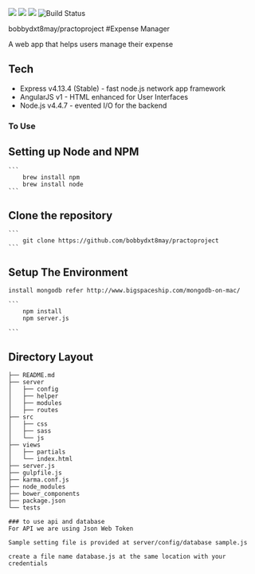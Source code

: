 <a href="https://codeclimate.com/repos/57b6fe3ca0a6785c0f005447/feed"><img src="https://codeclimate.com/repos/57b6fe3ca0a6785c0f005447/badges/16954e3421ec3f2402a7/gpa.svg" /></a>
<a href="https://codeclimate.com/repos/57b6fe3ca0a6785c0f005447/coverage"><img src="https://codeclimate.com/repos/57b6fe3ca0a6785c0f005447/badges/16954e3421ec3f2402a7/coverage.svg" /></a>
<a href="https://codeclimate.com/repos/57b6fe3ca0a6785c0f005447/feed"><img src="https://codeclimate.com/repos/57b6fe3ca0a6785c0f005447/badges/16954e3421ec3f2402a7/issue_count.svg" /></a>
<img src="https://travis-ci.org/bobbydxt8may/practoproject.svg?branch=master" alt="Build Status" />



bobbydxt8may/practoproject
#Expense Manager

A web app that helps users manage their expense


## Tech 
  - Express v4.13.4 (Stable) - fast node.js network app framework
  - AngularJS v1 - HTML enhanced for User Interfaces
  - Node.js v4.4.7 - evented I/O for the backend

### To Use

## Setting up Node and NPM
	```
		brew install npm
    	brew install node
    ```

## Clone the repository
	```
		git clone https://github.com/bobbydxt8may/practoproject
    ```
## Setup The Environment 

	install mongodb refer http://www.bigspaceship.com/mongodb-on-mac/
	
	```
		npm install 
		npm server.js

    ```
    

## Directory Layout

```
├── README.md
├── server
│   ├── config
│   ├── helper
│   ├── modules
│   ├── routes
├── src
│   ├── css
│   ├── sass
│   └── js
├── views
│   ├── partials
│   └── index.html
├── server.js
├── gulpfile.js
├── karma.conf.js
├── node_modules
├── bower_components
├── package.json
└── tests

### to use api and database
For API we are using Json Web Token

Sample setting file is provided at server/config/database sample.js

create a file name database.js at the same location with your credentials

